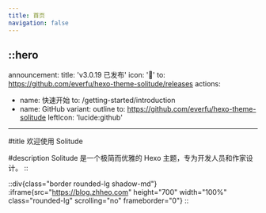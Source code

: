 ```yaml
---
title: 首页
navigation: false
---
```


::hero
---
announcement:
  title: 'v3.0.19 已发布'
  icon: '🎉'
  to: https://github.com/everfu/hexo-theme-solitude/releases
actions:
- name: 快速开始
  to: /getting-started/introduction
- name: GitHub
  variant: outline
  to: https://github.com/everfu/hexo-theme-solitude
  leftIcon: 'lucide:github'
---

#title
欢迎使用 Solitude

#description
Solitude 是一个极简而优雅的 Hexo 主题，专为开发人员和作家设计。
::

::div{class="border rounded-lg shadow-md"}
  :iframe{src="https://blog.zhheo.com" height="700" width="100%" class="rounded-lg" scrolling="no" frameborder="0"}
::
